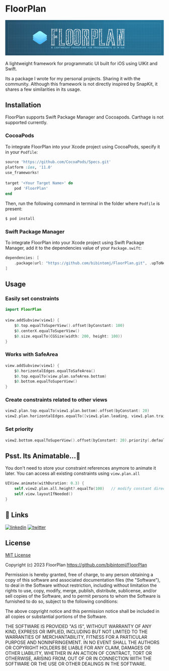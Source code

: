 
# FloorPlan

![](Assets/Banner.jpg)

A lightweight framework for programmatic UI built for iOS using UIKit and Swift.

Its a package I wrote for my personal projects. Sharing it with the community. Although this framework is not directly inspired by SnapKit, it shares a few similarities in its usage.

## Installation
FloorPlan supports Swift Package Manager and Cocoapods. Carthage is not supported currently.

### CocoaPods

To integrate FloorPlan into your Xcode project using CocoaPods, specify it in your `Podfile`:

```ruby
source 'https://github.com/CocoaPods/Specs.git'
platform :ios, '11.0'
use_frameworks!

target '<Your Target Name>' do
    pod 'FloorPlan'
end
```

Then, run the following command in terminal in the folder where `Podfile` is present:

```bash
$ pod install
```

### Swift Package Manager

To integrate FloorPlan into your Xcode project using Swift Package Manager, add it to the dependencies value of your `Package.swift`:

```swift
dependencies: [
    .package(url: "https://github.com/bibintomj/FloorPlan.git", .upToNextMajor(from: "1.0.0"))
]
```



## Usage

### Easily set constraints

```swift
import FloorPlan

view.addSubview(view1) {
    $0.top.equalToSuperView().offset(byConstant: 100)
    $0.centerX.equalToSuperView()
    $0.size.equalTo(CGSize(width: 200, height: 100)) 
}
```

### Works with SafeArea
```swift
view.addSubview(view1) {
    $0.horizontalEdges.equalToSafeArea()
    $0.top.equalTo(view.plan.safeArea.bottom)
    $0.bottom.equalToSuperView()
}
```

### Create constraints related to other views
```swift
view2.plan.top.equalTo(view1.plan.bottom).offset(byConstant: 20)
view2.plan.horizontalEdges.equalTo([view1.plan.leading, view1.plan.trailing])
```

### Set priority 
```swift
view2.bottom.equalToSuperView().offset(byConstant: 20).priority(.defaultLow)
```


## Psst. Its Animatable...🤩 
You don't need to store your constraint references anymore to animate it later. You can access all existing constraints using `view.plan.all`
```swift
UIView.animate(withDuration: 0.3) {
    self.view2.plan.all.height?.equalTo(100)   // modify constant directly inside animation block.
    self.view.layoutIfNeeded()
}
```
## 🔗 Links
[![linkedin](https://img.shields.io/badge/linkedin-0A66C2?style=for-the-badge&logo=linkedin&logoColor=white)](https://www.linkedin.com/in/bibintomj) 
[![twitter](https://img.shields.io/badge/twitter-1DA1F2?style=for-the-badge&logo=twitter&logoColor=white)](https://twitter.com/bibintomj)


## License

[MIT License](https://choosealicense.com/licenses/mit/)

Copyright (c) 2023 FloorPlan https://github.com/bibintomj/FloorPlan

Permission is hereby granted, free of charge, to any person obtaining a copy
of this software and associated documentation files (the "Software"), to deal
in the Software without restriction, including without limitation the rights
to use, copy, modify, merge, publish, distribute, sublicense, and/or sell
copies of the Software, and to permit persons to whom the Software is
furnished to do so, subject to the following conditions:

The above copyright notice and this permission notice shall be included in all
copies or substantial portions of the Software.

THE SOFTWARE IS PROVIDED "AS IS", WITHOUT WARRANTY OF ANY KIND, EXPRESS OR
IMPLIED, INCLUDING BUT NOT LIMITED TO THE WARRANTIES OF MERCHANTABILITY,
FITNESS FOR A PARTICULAR PURPOSE AND NONINFRINGEMENT. IN NO EVENT SHALL THE
AUTHORS OR COPYRIGHT HOLDERS BE LIABLE FOR ANY CLAIM, DAMAGES OR OTHER
LIABILITY, WHETHER IN AN ACTION OF CONTRACT, TORT OR OTHERWISE, ARISING FROM,
OUT OF OR IN CONNECTION WITH THE SOFTWARE OR THE USE OR OTHER DEALINGS IN THE
SOFTWARE.

